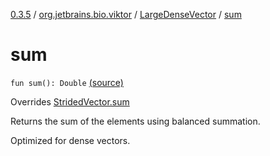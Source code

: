 [0.3.5](../../index.md) / [org.jetbrains.bio.viktor](../index.md) / [LargeDenseVector](index.md) / [sum](.)

# sum

`fun sum(): Double` [(source)](https://github.com/JetBrains-Research/viktor/blob/0.3.5/src/main/kotlin/org/jetbrains/bio/viktor/DenseVector.kt#L66)

Overrides [StridedVector.sum](../-strided-vector/sum.md)

Returns the sum of the elements using balanced summation.

Optimized for dense vectors.

